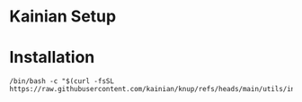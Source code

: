 Kainian Setup
===

# Installation
```Shell
/bin/bash -c "$(curl -fsSL https://raw.githubusercontent.com/kainian/knup/refs/heads/main/utils/install.sh)"
```